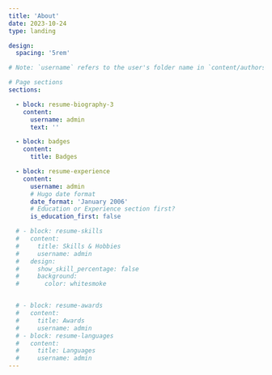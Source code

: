 ```yaml
---
title: 'About'
date: 2023-10-24
type: landing

design:
  spacing: '5rem'

# Note: `username` refers to the user's folder name in `content/authors/`

# Page sections
sections:

  - block: resume-biography-3
    content: 
      username: admin
      text: ''

  - block: badges
    content: 
      title: Badges

  - block: resume-experience
    content:
      username: admin
      # Hugo date format
      date_format: 'January 2006'
      # Education or Experience section first?
      is_education_first: false

  # - block: resume-skills
  #   content:
  #     title: Skills & Hobbies
  #     username: admin
  #   design:
  #     show_skill_percentage: false
  #     background: 
  #       color: whitesmoke


  # - block: resume-awards
  #   content:
  #     title: Awards
  #     username: admin
  # - block: resume-languages
  #   content:
  #     title: Languages
  #     username: admin
---
```

